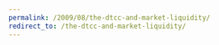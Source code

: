 ```yaml
---
permalink: /2009/08/the-dtcc-and-market-liquidity/
redirect_to: /the-dtcc-and-market-liquidity/
---
```

